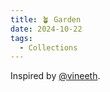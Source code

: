 ```yaml
---
title: 🪴 Garden
date: 2024-10-22
tags:
  - Collections
---
```


Inspired by [@vineeth](https://vineeth.io/garden).
